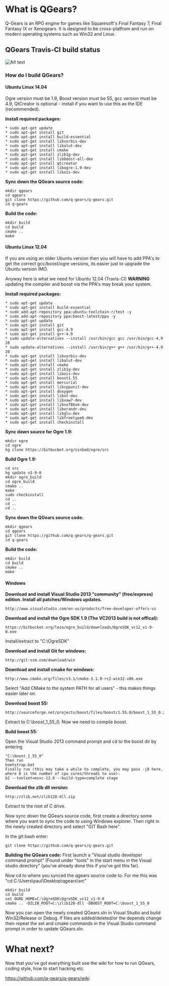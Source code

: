 # What is QGears?


Q-Gears is an RPG engine for games like Squaresoft's Final Fantasy 7, Final Fantasy IX or Xenogears. It is designed to be cross-platfrom and run on modern operating systems such as Win32 and Linux.

## QGears Travis-CI build status

![Alt text](https://travis-ci.org/q-gears/q-gears.svg?branch=master)

### How do I build QGears?


#### Ubuntu Linux 14.04

Ogre version must be 1.9, Boost version must be 55, gcc version must be 4.9, QtCreator is optional - install if you want to use this as the IDE (recommended).

**Install required packages:**
```
* sudo apt-get update
* sudo apt-get install git
* sudo apt-get install build-essential
* sudo apt-get install libvorbis-dev
* sudo apt-get install libalut-dev
* sudo apt-get install cmake
* sudo apt-get install zlib1g-dev
* sudo apt-get install libboost-all-dev
* sudo apt-get install qtcreator
* sudo apt-get install libogre-1.9-dev
* sudo apt-get install libois-dev
```

**Sync down the QGears source code:**
```
mkdir qgears
cd qgears
git clone https://github.com/q-gears/q-gears.git
cd q-gears
```

**Build the code:**
```
mkdir build
cd build
cmake ..
make
```

#### Ubuntu Linux 12.04

If you are using an older Ubuntu version then you will have to add PPA's to get the correct gcc/boost/ogre versions, its easier just to upgrade the Ubuntu version IMO.

Anyway here is what we need for Ubuntu 12.04 (Travis-CI) **WARNING** updating the compiler and boost via the PPA's may break your system.

**Install required packages:**
```
* sudo apt-get update
* sudo apt-get install build-essential
* sudo add-apt-repository ppa:ubuntu-toolchain-r/test -y
* sudo add-apt-repository ppa:boost-latest/ppa -y
* sudo apt-get update
* sudo apt-get install git
* sudo apt-get install gcc-4.9
* sudo apt-get install g++-4.9
* sudo update-alternatives --install /usr/bin/gcc gcc /usr/bin/gcc-4.9 20
* sudo update-alternatives --install /usr/bin/g++ g++ /usr/bin/g++-4.9 20
* sudo apt-get install libvorbis-dev
* sudo apt-get install libalut-dev
* sudo apt-get install cmake
* sudo apt-get install zlib1g-dev
* sudo apt-get install libois-dev
* sudo apt-get install boost1.55
* sudo apt-get install mercurial
* sudo apt-get install libcppunit-dev
* sudo apt-get install doxygen
* sudo apt-get install libxt-dev
* sudo apt-get install libxaw7-dev
* sudo apt-get install libxxf86vm-dev
* sudo apt-get install libxrandr-dev
* sudo apt-get install libglu-dev
* sudo apt-get install libfreetype6-dev 
* sudo apt-get install checkinstall
```

**Sync down source for Ogre 1.9:**

```
mkdir ogre
cd ogre
hg clone https://bitbucket.org/sinbad/ogre/src
```

**Build Ogre 1.9:**

```
cd src
hg update v1-9-0
mkdir ogre_build
cd ogre_build
cmake ..
make
sudo checkinstall
cd ..
cd ..
cd ..
```

**Sync down the QGears source code:**
```
mkdir qgears
cd qgears
git clone https://github.com/q-gears/q-gears.git
cd q-gears
```

**Build the code:**
```
mkdir build
cd build
cmake ..
make
```

#### Windows

**Download and install Visual Studio 2013 "community" (free/express) edition. Install all patches/Windows updates.**
```
http://www.visualstudio.com/en-us/products/free-developer-offers-vs
```

**Download and install the Ogre SDK 1.9 (The VC2013 build is not offical):**
```
https://bitbucket.org/lezo/ogre_build/downloads/OgreSDK_vc12_v1-9-0.exe
```
Install/extract to "C:\OgreSDK\"

**Download and install Git for windows:**
```
http://git-scm.com/download/win
```

**Download and install cmake for windows:**
```
http://www.cmake.org/files/v3.1/cmake-3.1.0-rc2-win32-x86.exe
```

Select "Add CMake to the system PATH for all users" - this makes things easier later on.

**Download boost 55:**
```
http://sourceforge.net/projects/boost/files/boost/1.55.0/boost_1_55_0.zip/download
```

Extract to C:\boost_1_55_0. Now we need to compile boost.

**Build boost 55:**

Open the Visual Studio 2013 command prompt and cd to the boost dir by entering 
```
"C:\boost_1_55_0" 
Then run
bootstrap.bat
Finally run (this may take a while to complete, you may pass -j8 here, where 8 is the number of cpu cores/threads to use):
b2 --toolset=msvc-12.0 --build-type=complete stage 
```

**Download the zlib dll version:**
```
http://zlib.net/zlib128-dll.zip
```
Extract to the root of C drive.

Now sync down the QGears source code, first create a directory some where you want to sync the code to using Windows explorer. Then right in the newly created directory and select "GIT Bash here".

In the git bash enter:
```
git clone https://github.com/q-gears/q-gears.git
```

**Building the QGears code:**
First launch a "Visual studio developer command prompt" (Found under "tools" in the start menu in the Visual studio directory" (you've already done this if you've got this far).

Now cd to where you synced the qgears source code to. For me this was "cd C:\Users\paul\Desktop\qgears\src"
```
mkdir build
cd build
set OGRE_HOME=C:\OgreSDK\OgreSDK_vc12_v1-9-0
cmake .. -DZLIB_ROOT=C:\zlib128-dll -DBOOST_ROOT=C:\boost_1_55_0
```

Now you can open the newly created QGears.sln in Visual Studio and build Win32/Release or Debug. If files are added/deleted/or the depends change then repeat the set and cmake commands in the Visual Studio command prompt in order to update QGears.sln.

# What next?

Now that you've got everything built see the wiki for how to run QGears, coding style, how to start hacking etc.

https://github.com/q-gears/q-gears/wiki
